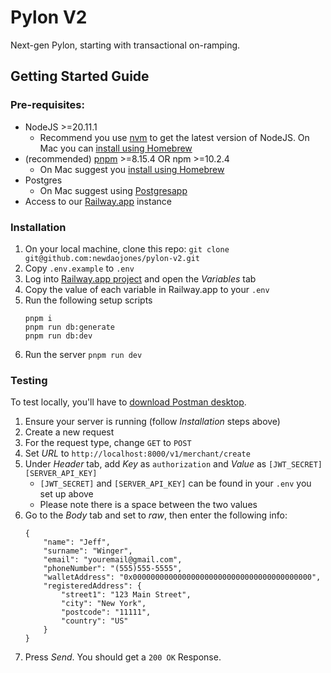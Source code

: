 # Pylon V2

Next-gen Pylon, starting with transactional on-ramping.

## Getting Started Guide

### Pre-requisites:
* NodeJS >=20.11.1
    * Recommend you use [nvm](https://github.com/nvm-sh/nvm?tab=readme-ov-file) to get the latest version of NodeJS.  On Mac you can [install using Homebrew](https://formulae.brew.sh/formula/nvm)
* (recommended) [pnpm](https://pnpm.io/) >=8.15.4 OR npm >=10.2.4
     * On Mac suggest you [install using Homebrew](https://formulae.brew.sh/formula/pnpm)
* Postgres
    * On Mac suggest using [Postgresapp](https://postgresapp.com/)
* Access to our [Railway.app](https://railway.app/) instance
 
### Installation
1. On your local machine, clone this repo: `git clone git@github.com:newdaojones/pylon-v2.git`
2. Copy `.env.example` to `.env`
3. Log into [Railway.app project]([https://railway.app/](https://railway.app/project/068640ee-91f7-4664-82d1-5d1ebecee1e8/service/2bf62a2e-6e2b-4f99-ab9e-b8c456211048/variables)) and open the *Variables* tab
4. Copy the value of each variable in Railway.app to your `.env`
5. Run the following setup scripts
    ```
    pnpm i
    pnpm run db:generate
    pnpm run db:dev  
    ```
6. Run the server `pnpm run dev`

### Testing
To test locally, you'll have to [download Postman desktop](https://www.postman.com/downloads/).

1. Ensure your server is running (follow *Installation* steps above)
2. Create a new request
4. For the request type, change `GET` to `POST`
5. Set *URL* to `http://localhost:8000/v1/merchant/create`
6. Under *Header* tab, add *Key* as `authorization` and *Value* as `[JWT_SECRET]  [SERVER_API_KEY]`
    * `[JWT_SECRET]` and  `[SERVER_API_KEY]` can be found in your `.env` you set up above
    * Please note there is a space between the two values
7. Go to the *Body* tab and set to *raw*, then enter the following info:
    ```
    {
        "name": "Jeff",
        "surname": "Winger",
        "email": "youremail@gmail.com",
        "phoneNumber": "(555)555-5555",
        "walletAddress": "0x0000000000000000000000000000000000000000",
        "registeredAddress": {
            "street1": "123 Main Street",
            "city": "New York",
            "postcode": "11111",
            "country": "US"
        }
    }
    ```
8. Press *Send*.  You should get a `200 OK` Response.
